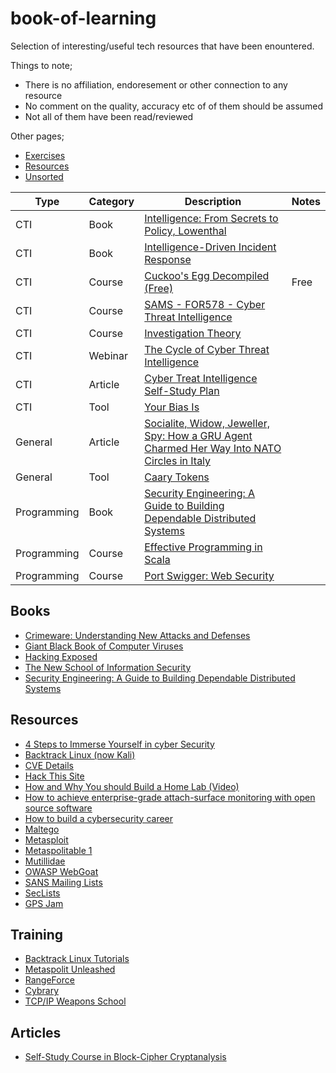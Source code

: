 # book-of-learning

Selection of interesting/useful tech resources that have been enountered.

Things to note;
- There is no affiliation, endoresement or other connection to any resource
- No comment on the quality, accuracy etc of of them should be assumed
- Not all of them have been read/reviewed

Other pages;
- [Exercises](./exercises.md)
- [Resources](./resources.md)
- [Unsorted](./unsorted.md)

| Type | Category | Description | Notes |
|---|---|---|---|
| CTI | Book | [Intelligence: From Secrets to Policy, Lowenthal](https://www.goodreads.com/book/show/113893.Intelligence) | |
| CTI | Book | [Intelligence-Driven Incident Response](https://www.oreilly.com/library/view/intelligence-driven-incident-response/9781491935187/) |
| CTI | Course | [Cuckoo's Egg Decompiled (Free)](https://chrissanders.org/training/cuckoosegg/) | Free |
| CTI | Course | [SAMS - FOR578 - Cyber Threat Intelligence](https://www.sans.org/cyber-security-courses/cyber-threat-intelligence/) | |
| CTI | Course | [Investigation Theory](https://chrissanders.org/training/investigationtheory/) | |
| CTI | Webinar | [The Cycle of Cyber Threat Intelligence](https://www.youtube.com/watch?v=J7e74QLVxCk) | |
| CTI | Article | [Cyber Treat Intelligence Self-Study Plan](https://medium.com/katies-five-cents/a-cyber-threat-intelligence-self-study-plan-part-1-968b5a8daf9a) | |
| CTI | Tool | [Your Bias Is](https://yourbias.is/) | |
| General | Article | [Socialite, Widow, Jeweller, Spy: How a GRU Agent Charmed Her Way Into NATO Circles in Italy](https://www.bellingcat.com/news/2022/08/25/socialite-widow-jeweller-spy-how-a-gru-agent-charmed-her-way-into-nato-circles-in-italy/) | |
| General | Tool | [Caary Tokens](https://canarytokens.org/generate) | | |
| Programming | Book | [Security Engineering: A Guide to Building Dependable Distributed Systems](https://www.amazon.co.uk/Security-Engineering-Building-Dependable-Distributed/dp/0470068523) | |
| Programming | Course | [Effective Programming in Scala](https://www.extensionschool.ch/learn/effective-programming-in-scala) | |
| Programming | Course | [Port Swigger: Web Security](https://portswigger.net/web-security) | |

## Books

- [Crimeware: Understanding New Attacks and Defenses](https://www.amazon.com/gp/product/321501949/ref=as_li_tf_tl?ie=UTF8&tag=counterpane&linkCode=as2&camp=1789&creative=9325&creativeASIN=0321501950)
- [Giant Black Book of Computer Viruses](https://www.amazon.com/gp/product/929408232/ref=as_li_tf_tl?ie=UTF8&tag=counterpane&linkCode=as2&camp=1789&creative=9325&creativeASIN=0929408233)
- [Hacking Exposed](https://www.amazon.com/s?k=Hacking+Exposed+Series&i=stripbooks&camp=1788&creative=9325&linkCode=ur2&tag=counterpane)
- [The New School of Information Security](https://www.amazon.com/gp/product/321814907/ref=as_li_tf_tl?ie=UTF8&tag=counterpane&linkCode=as2&camp=1789&creative=9325&creativeASIN=0321814908)
- [Security Engineering: A Guide to Building Dependable Distributed Systems](https://www.amazon.com/gp/product/470068522/ref=as_li_tf_tl?ie=UTF8&tag=counterpane&linkCode=as2&camp=1789&creative=9325&creativeASIN=0470068523)

## Resources

- [4 Steps to Immerse Yourself in cyber Security](https://www.sans.org/blog/top-5-steps-to-immerse-yourself-into-the-cybersecurity-field/)
- [Backtrack Linux (now Kali)](https://www.backtrack-linux.org/)
- [CVE Details](https://www.cvedetails.com/product/18130/Centos-Centos.html?vendor_id=10167)
- [Hack This Site](http://www.hackthissite.org/)
- [How and Why You should Build a Home Lab (Video)](https://www.youtube.com/watch?v=CL1Ng191KQE)
- [How to achieve enterprise-grade attach-surface monitoring with open source software](https://hakluke.com/open-source-asm-spiderfoot/)
- [How to build a cybersecurity career](https://danielmiessler.com/blog/build-successful-infosec-career/)
- [Maltego](https://wondersmithrae.medium.com/a-beginners-guide-to-osint-investigation-with-maltego-7b195f7245cc)
- [Metasploit](https://www.metasploit.com/)
- [Metaspolitable 1](https://www.rapid7.com/blog/post/2012/06/13/introducing-metasploitable-2/)
- [Mutillidae](http://www.irongeek.com/i.php?page=mutillidae/mutillidae-deliberately-vulnerable-php-owasp-top-11)
- [OWASP WebGoat](https://owasp.org/www-project-webgoat/)
- [SANS Mailing Lists](https://lists.sans.org/mailman/listinfo/dfir)
- [SecLists](https://seclists.org/)
- [GPS Jam](https://gpsjam.org/)

## Training

- [Backtrack Linux Tutorials](http://www.backtrack-linux.org/tutorials/)
- [Metaspolit Unleashed](https://www.offensive-security.com/metasploit-unleashed/)
- [RangeForce](https://go.rangeforce.com/community-edition-registration)
- [Cybrary](https://www.cybrary.it/)
- [TCP/IP Weapons School](https://www.blackhat.com/html/bh-us-13/training/courses/bh-us-12-training_TS-tcpip.html)

## Articles

- [Self-Study Course in Block-Cipher Cryptanalysis](https://www.schneier.com/wp-content/uploads/2014/01/paper-self-study.pdf)